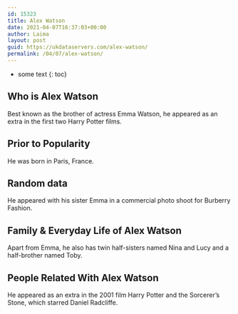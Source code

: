 ```yaml
---
id: 15323
title: Alex Watson
date: 2021-04-07T16:37:03+00:00
author: Laima
layout: post
guid: https://ukdataservers.com/alex-watson/
permalink: /04/07/alex-watson/
---
```


* some text
{: toc}


## Who is Alex Watson
                  
                  
                  
Best known as the brother of actress Emma Watson, he appeared as an extra in the first two Harry Potter films. 
                  
              
            
              
            
                
                
                
## Prior to Popularity
                  
                  
                  
He was born in Paris, France. 
                  
              
            
              
            
                
                
                
## Random data
                  
                  
                  
He appeared with his sister Emma in a commercial photo shoot for Burberry Fashion. 
                  
              
            
              
            
                
                
                
## Family & Everyday Life of Alex Watson
                  
                  
                  
Apart from Emma, he also has twin half-sisters named Nina and Lucy and a half-brother named Toby. 
                  
              
            
              
            
                
                
                
## People Related With Alex Watson
                  
                  
                  
He appeared as an extra in the 2001 film Harry Potter and the Sorcerer&#8217;s Stone, which starred Daniel Radcliffe. 
                  
              
            
              
            
                
              
            
              
              
            
            
              
            
          
          
          